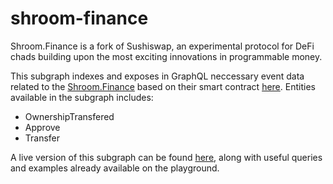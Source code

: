 # shroom-finance

Shroom.Finance is a fork of Sushiswap, an experimental protocol for DeFi chads building upon the most exciting innovations in programmable money.

This subgraph indexes and exposes in GraphQL neccessary event data related to the [Shroom.Finance](https://shroom.finance/) based on their smart contract [here](https://etherscan.io/address/0xed0439eacf4c4965ae4613d77a5c2efe10e5f183). Entities available in the subgraph includes:

* OwnershipTransfered
* Approve
* Transfer

A live version of this subgraph can be found [here](https://thegraph.com/explorer/subgraph/justacryptonoob/wrapped-nxm), along with useful queries and examples already available on the playground.
